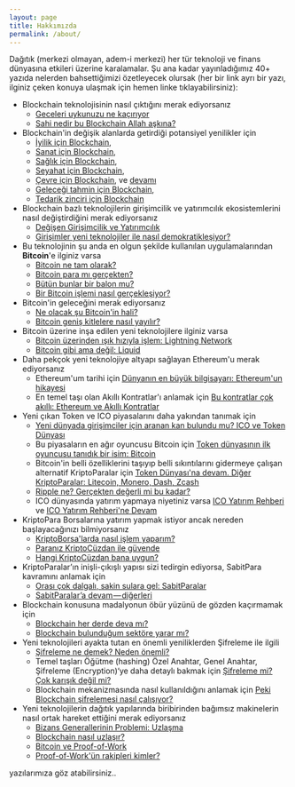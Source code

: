 ```yaml
---
layout: page
title: Hakkımızda
permalink: /about/
---
```


Dağıtık (merkezi olmayan, adem-i merkezi) her tür teknoloji ve finans dünyasına etkileri üzerine karalamalar. Şu ana kadar yayınladığımız 40+ yazıda nelerden bahsettiğimizi özetleyecek olursak (her bir link ayrı bir yazı, ilginiz çeken konuya ulaşmak için hemen linke tıklayabilirsiniz): 

- Blockchain teknolojisinin nasıl çıktığını merak ediyorsanız 
  - [Geceleri uykunuzu ne kaçırıyor](https://ademimerkezi.com/genel/2018/03/01/Geceleri-uykunuzu-ne-kaciriyor.html)
  - [Sahi nedir bu Blockchain Allah aşkına?](https://ademimerkezi.com/genel/2018/03/02/Sahi-nedir-bu-blockchain-allah-askina.html) 
- Blockchain'in değişik alanlarda getirdiği potansiyel yenilikler için
  - [İyilik için Blockchain](https://ademimerkezi.com/genel/2018/03/29/Iyilik-icin-blockchain.html), 
  - [Sanat için Blockchain](https://ademimerkezi.com/genel/2018/03/29/Iyilik-icin-blockchain.html), 
  - [Sağlık için Blockchain](https://ademimerkezi.com/genel/2018/04/17/saglik-icin-blockchain.html), 
  - [Seyahat için Blockchain](https://ademimerkezi.com/genel/2018/07/06/seyahat-icin-blockchain.html), 
  - [Çevre için Blockchain](https://ademimerkezi.com/genel/2018/11/16/cevre-icin-blockhain.html), ve [devamı](https://ademimerkezi.com/genel/2018/11/17/cevre-icin-blockchaine-devam.html) 
  - [Geleceği tahmin için Blockchain](https://ademimerkezi.com/genel/2018/07/13/gelecegi-tahmin-icin-blockchain.html), 
  - [Tedarik zinciri için Blockchain](https://ademimerkezi.com/genel/2018/08/17/tedarik-zinciri-icin-blockchain.html)
- Blockchain bazlı teknolojilerin girişimcilik ve yatırımcılık ekosistemlerini nasıl değiştirdiğini merak ediyorsanız
  - [Değişen Girişimcilik ve Yatırımcılık](https://ademimerkezi.com/genel/2018/05/17/degisen-girisimcilik-ve-yatirimcilik.html)
  - [Girişimler yeni teknolojiler ile nasıl demokratikleşiyor?](https://ademimerkezi.com/genel/2018/05/21/girisimler-yeni-teknolijler-ile-nasil-demokratiklesiyor.html)
- Bu teknolojinin şu anda en olgun şekilde kullanılan uygulamalarından **Bitcoin**'e ilginiz varsa
  - [Bitcoin ne tam olarak?](https//ademimerkezi.com/genel/2018/03/13/Bitcoin-ne-tam-olarak.html)
  - [Bitcoin para mı gerçekten?](https://ademimerkezi.com/genel/2018/03/22/Bitcoin-para-mi-gercekten.html)
  - [Bütün bunlar bir balon mu?](https://ademimerkezi.com/genel/2018/03/05/Butun-bunlar-bir-balon-mu.html)
  - [Bir Bitcoin işlemi nasıl gerçekleşiyor?](https://ademimerkezi.com/genel/2018/11/30/bitcoin-islemi-nasil-gerceklesiyor.html)
- Bitcoin'in geleceğini merak ediyorsanız 
  - [Ne olacak şu Bitcoin'in hali?](https://ademimerkezi.com/genel/2018/12/07/ne-olacak-su-bitcoinin-hali.html)
  - [Bitcoin geniş kitlelere nasıl yayılır?](https://ademimerkezi.com/genel/2018/12/14/Bitcoin-genis-kitlelere-nasil-yayilir.html)
- Bitcoin üzerine inşa edilen yeni teknolojilere ilginiz varsa 
  - [Bitcoin üzerinden ışık hızıyla işlem: Lightning Network](https://ademimerkezi.com/genel/2018/12/20/bitcoin-uzerinde-isik-hiziyla-islem-Lightning-network.html)
  - [Bitcoin gibi ama değil: Liquid](https://ademimerkezi.com/genel/2018/12/26/Bitcoin-gibi-ama-degil-Liquid.html)
- Daha pekçok yeni teknolojiye altyapı sağlayan Ethereum'u merak ediyorsanız
  - Ethereum'um tarihi için [Dünyanın en büyük bilgisayarı: Ethereum'un hikayesi](https://ademimerkezi.com/genel/2018/06/14/dunyanin-en-buyuk-bilgisayari-ethereumun-hikayesi.html)
  - En temel taşı olan Akıllı Kontratlar'ı anlamak için [Bu kontratlar çok akıllı: Ethereum ve Akıllı Kontratlar](https://ademimerkezi.com/genel/2018/06/29/bu-kontratlar-cok-akilli-ethereum-ve-akilli-kontratlar.html)
- Yeni çıkan Token ve ICO piyasalarını daha yakından tanımak için 
  - [Yeni dünyada girişimciler için aranan kan bulundu mu? ICO ve Token Dünyası](https://ademimerkezi.com/genel/2018/05/25/ico-ve-token-dunyasi.html)
  - Bu piyasaların en ağır oyuncusu Bitcoin için [Token dünyasının ilk oyuncusu tanıdık bir isim: Bitcoin](https://ademimerkezi.com/genel/2018/06/01/token-dunyasinin-ilk-oyuncusu-tanidik-bir-isim-bitcoin.html)
  - Bitcoin'in belli özelliklerini taşıyıp belli sıkıntılarını gidermeye çalışan alternatif KriptoParalar için [Token Dünyası'na devam. Diğer KriptoParalar: Litecoin, Monero, Dash, Zcash](https://ademimerkezi.com/genel/2018/06/07/token-dunyasina-devam-diger-kriptopalar-litecoin-monero-dash-zcash.html)
  - [Ripple ne? Gerçekten değerli mi bu kadar?](https://ademimerkezi.com/genel/2018/09/28/ripple-ne-gercekten-degerli-mi-bu-kadar.html)
  - ICO dünyasında yatırım yapmaya niyetiniz varsa [ICO Yatırım Rehberi](https://ademimerkezi.com/genel/2018/09/14/ico-yatirim-rehberi.html) ve [ICO Yatırım Rehberi'ne Devam](https://ademimerkezi.com/genel/2018/09/21/ico-yatirim-rehberine-devam.html)
- KriptoPara Borsalarına yatırım yapmak istiyor ancak nereden başlayacağınızı bilmiyorsanız 
  - [KriptoBorsa'larda nasıl işlem yaparım?](https://ademimerkezi.com/genel/2018/10/04/kriptoborsalarda-nasil-islem-yaparim.html)
  - [Paranız KriptoCüzdan ile güvende](https://ademimerkezi.com/genel/2018/10/11/KriptoParaniz-KriptoCuzdan-ile-guvende.html)
  - [Hangi KriptoCüzdan bana uygun?](https://ademimerkezi.com/genel/2018/10/12/Hangi-KriptoCuzdan-bana-uygun.html)
- KriptoParalar’ın inişli-çıkışlı yapısı sizi tedirgin ediyorsa, SabitPara kavramını anlamak için 
  - [Orası çok dalgalı, sakin sulara gel: SabitParalar](https://ademimerkezi.com/genel/2018/07/20/Orasi-cok-dalgali-sakin-sulara-gel-sabitparalar.html)
  - [SabitParalar’a devam — diğerleri](https://ademimerkezi.com/genel/2018/07/27/sabitparalara-devam-digerleri.html)
- Blockchain konusuna madalyonun öbür yüzünü de gözden kaçırmamak için 
  - [Blockchain her derde deva mı?](https://ademimerkezi.com/genel/2018/08/03/blockchain-her-derde-deva-mi.html)
  - [Blockchain bulunduğum sektöre yarar mı?](https://ademimerkezi.com/genel/2018/08/10/Blockchain-bulundugum-sektore-yarar-mi.html)
- Yeni teknolojileri ayakta tutan en önemli yeniliklerden Şifreleme ile ilgili
  - [Şifreleme ne demek? Neden önemli?](https://ademimerkezi.com/genel/2018/04/25/sifreleme-ne-demek-neden-onemli.html)
  - Temel taşları Öğütme (hashing) Özel Anahtar, Genel Anahtar, Şifreleme (Encryption)‘ye daha detaylı bakmak için [Şifreleme mi? Çok karışık değil mi?](https://ademimerkezi.com/genel/2018/04/26/sifreleme-mi-cok-karisik-degil-mi.html)
  - Blockchain mekanizmasında nasıl kullanıldığını anlamak için [Peki Blockchain şifrelemesi nasıl çalışıyor?](https://ademimerkezi.com/genel/2018/05/08/Peki-Blockchain-sifrelemesi-nasil-calisiyor.html) 
- Yeni teknolojilerin dağıtık yapılarında biribirinden bağımsız makinelerin nasıl ortak hareket ettiğini merak ediyorsanız
  - [Bizans Generallerinin Problemi: Uzlaşma](https://ademimerkezi.com/genel/2018/08/31/bizans-generalinin-problemi-uzlasmak.html)
  - [Blockchain nasıl uzlaşır?](https://ademimerkezi.com/genel/2018/09/07/Peki-blockchain-nasil-uzlasir.html)
  - [Bitcoin ve Proof-of-Work](https://ademimerkezi.com/genel/2018/11/01/Bitcoin-uzlasmasi-proof-of-work.html)
  - [Proof-of-Work'ün rakipleri kimler?](https://ademimerkezi.com/genel/2018/11/01/Proof-of-Workun-rakipleri-kimler.html)

yazılarımıza göz atabilirsiniz.. 

